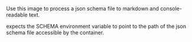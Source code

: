 Use this image to process a json schema file to markdown and console-readable
text.

expects the SCHEMA environment variable to point to the path of the json schema
file accessible by the container.


